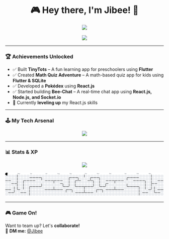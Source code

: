 <h1 align="center">🎮 Hey there, I'm Jibee! 👾</h1>

<p align="center" alt="orange">
  <img src="https://giffiles.alphacoders.com/222/222561.gif"  width="200"/>
</p>

<p align="center">
  <img src="https://readme-typing-svg.herokuapp.com?font=Press+Start+2P&size=18&color=F7A90A&center=true&width=500&lines=Flutter+Developer;React.js+Learner;Gamifying+Education;Building+Fun+Apps!;UI+Designer" />
</p>

---

### 🏆 Achievements Unlocked  

- ✅ Built **TinyTots** – A fun learning app for preschoolers using **Flutter**  
- ✅ Created **Math Quiz Adventure** – A math-based quiz app for kids using **Flutter & SQLite**  
- ✅ Developed a **Pokédex** using **React.js**  
- ✅ Started building **Bee-Chat** – A real-time chat app using **React.js, Node.js, and Socket.io**  
- 🔄 Currently **leveling up** my React.js skills

---

### 🕹️ My Tech Arsenal  
<p align="center">
  <img src="https://skillicons.dev/icons?i=dart,flutter,firebase,git,js,react,vite,npm,nodejs,mysql,figma,tailwind,bootstrap,css,html,java,laravel,python,cpp,csharp" />
</p>


---

### 📊 Stats & XP  
<p align="center">
  <img src="https://github-readme-stats.vercel.app/api?username=DarcMattz&show_icons=true&theme=tokyonight" />
</p>
<picture>
  <source media="(prefers-color-scheme: dark)" srcset="https://raw.githubusercontent.com/DarcMattz/DarcMattz/output/pacman-contribution-graph-dark.svg">
  <source media="(prefers-color-scheme: light)" srcset="https://raw.githubusercontent.com/DarcMattz/DarcMattz/output/pacman-contribution-graph.svg">
  <img alt="pacman contribution graph" src="https://raw.githubusercontent.com/DarcMattz/DarcMattz/output/pacman-contribution-graph.svg">
</picture>

---

### 🎮 Game On!  
Want to team up? Let's **collaborate!**  
📩 **DM me:** [@Jibee](johnvirgilcarvajal@gmail.com)  
